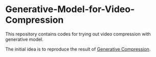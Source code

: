 # Generative-Model-for-Video-Compression
This repository contains codes for trying out video compression with generative model.

The initial idea is to reproduce the result of [Generative Compression](https://arxiv.org/abs/1703.01467).
